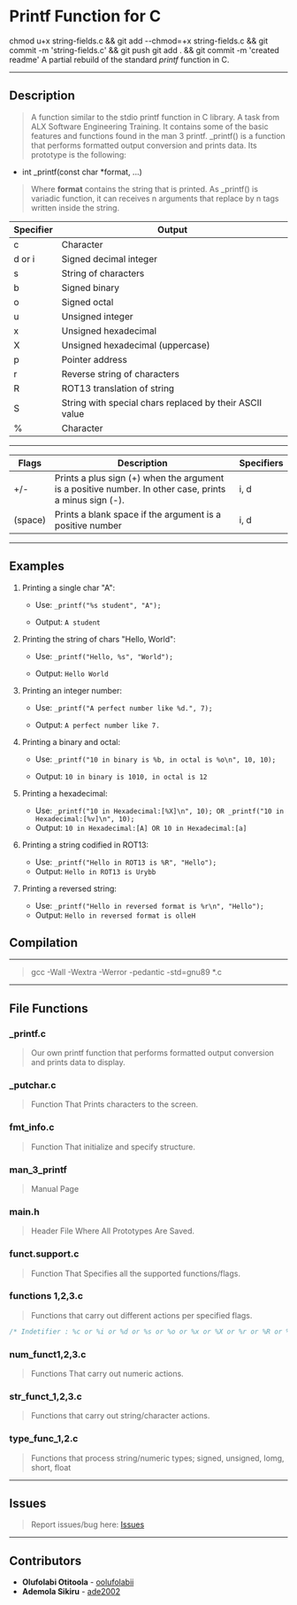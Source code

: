 # Printf Function for C
chmod u+x string-fields.c && git add --chmod=+x string-fields.c && git commit -m 'string-fields.c' && git push
git add . && git commit -m 'created readme'
A partial rebuild of the standard *printf* function in C.

---

## Description

> A function similar to the stdio printf function in C library. A task from ALX Software Engineering Training.
>It contains some of the basic features and functions found in the man 3 printf.
>_printf() is a function that performs formatted output conversion and prints data. Its prototype is the following:

+ int _printf(const char *format, ...)

>Where **format** contains the string that is printed. As _printf() is variadic function, it can receives n arguments that replace by n tags written inside the string.

| Specifier | Output |
| ------------- | ------------- |
| c  | Character  |
| d or i | Signed decimal integer |
| s  | String of characters  |
| b  | Signed binary  |
| o  | Signed octal  |
| u  | Unsigned integer  |
| x  | Unsigned hexadecimal  |
| X  | Unsigned hexadecimal (uppercase)  |
| p  | Pointer address  |
| r  | Reverse string of characters |
| R  | ROT13 translation of string |
| S  | String with special chars replaced by their ASCII value  |
| %  | Character  |

---

| Flags | Description | Specifiers |
| ------------- | ------------- | ------------- |
| +/-  | Prints a plus sign (+) when the argument is a positive number. In other case, prints a minus sign (-). | i, d |
| (space) | Prints a blank space if the argument is a positive number | i, d |

---

## Examples

1. Printing a single char "A":
    + Use: `_printf("%s student", "A");`

    + Output: `A student`

2. Printing the string of chars "Hello, World":
    + Use: `_printf("Hello, %s", "World");`

    + Output: `Hello World`

3. Printing an integer number:
    + Use: `_printf("A perfect number like %d.", 7);`

    + Output: `A perfect number like 7.`

4. Printing a binary and octal:

    + Use: `_printf("10 in binary is %b, in octal is %o\n", 10, 10);`

    + Output: `10 in binary is 1010, in octal is 12`

5. Printing a hexadecimal:
    + Use: `_printf("10 in Hexadecimal:[%X]\n", 10); OR _printf("10 in Hexadecimal:[%v]\n", 10);`
    + Output: `10 in Hexadecimal:[A] OR 10 in Hexadecimal:[a]`

6. Printing a string codified in ROT13:
    + Use: `_printf("Hello in ROT13 is %R", "Hello");`
    + Output: `Hello in ROT13 is Urybb`

7. Printing a reversed string:
    + Use: `_printf("Hello in reversed format is %r\n", "Hello");`
    + Output: `Hello in reversed format is olleH`

## Compilation

---
> gcc -Wall -Wextra -Werror -pedantic -std=gnu89 *.c

---

## File Functions

### _printf.c

>Our own printf function that performs formatted output conversion and prints data to display.

### _putchar.c

>Function That Prints characters to the screen.

### fmt_info.c

>Function That initialize and specify structure.

### man_3_printf

>Manual Page

### main.h

>Header File Where All Prototypes Are Saved.

### funct.support.c

>Function That Specifies all the supported functions/flags.

### functions 1,2,3.c

>Functions that carry out different actions per specified flags.

``` c
/* Indetifier : %c or %i or %d or %s or %o or %x or %X or %r or %R or %b or %u */
```

### num_funct1,2,3.c

>Functions That carry out numeric actions.

### str_funct_1,2,3.c

>Functions that carry out string/character actions.

### type_func_1,2.c

>Functions that process string/numeric types; signed, unsigned, lomg, short, float

---

## Issues

> Report issues/bug here: [Issues](https://github.com/Ade2002/printf/issues)

---

## Contributors

+ **Olufolabi Otitoola** - [oolufolabii](github.com/oolufolabii/)
+ **Ademola Sikiru** - [ade2002](https://github.com/Ade2002/) 
